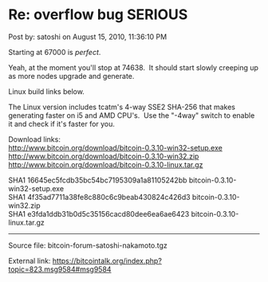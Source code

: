 # Re: overflow bug SERIOUS

Post by: satoshi on August 15, 2010, 11:36:10 PM

Starting at 67000 is *perfect*.

Yeah, at the moment you'll stop at 74638. &nbsp;It should start slowly creeping up as more nodes upgrade and generate.

Linux build links below.

The Linux version includes tcatm's 4-way SSE2 SHA-256 that makes generating faster on i5 and AMD CPU's. &nbsp;Use the "-4way" switch to enable it and check if it's faster for you.

Download links:<br>
http://www.bitcoin.org/download/bitcoin-0.3.10-win32-setup.exe <br>
http://www.bitcoin.org/download/bitcoin-0.3.10-win32.zip <br>
http://www.bitcoin.org/download/bitcoin-0.3.10-linux.tar.gz

SHA1 16645ec5fcdb35bc54bc7195309a1a81105242bb bitcoin-0.3.10-win32-setup.exe<br>
SHA1 4f35ad7711a38fe8c880c6c9beab430824c426d3 bitcoin-0.3.10-win32.zip<br>
SHA1 e3fda1ddb31b0d5c35156cacd80dee6ea6ae6423 bitcoin-0.3.10-linux.tar.gz

---

Source file: bitcoin-forum-satoshi-nakamoto.tgz

External link: https://bitcointalk.org/index.php?topic=823.msg9584#msg9584
